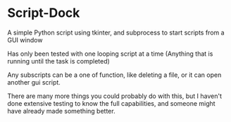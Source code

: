 # Script-Dock
A simple Python script using tkinter, and subprocess to start scripts from a GUI window


Has only been tested with one looping script at a time (Anything that is running until the task is completed)

Any subscripts can be a one of function, like deleting a file, or it can open another gui script.

There are many more things you could probably do with this, but I haven't done extensive testing to know the full capabilities, and someone might have already made something better.
